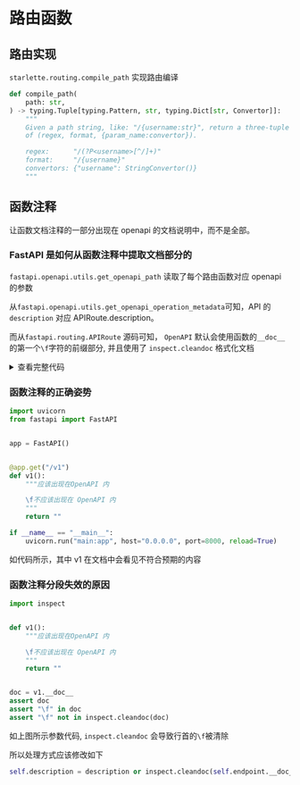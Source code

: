 # 路由函数

## 路由实现

`starlette.routing.compile_path` 实现路由编译

```python
def compile_path(
    path: str,
) -> typing.Tuple[typing.Pattern, str, typing.Dict[str, Convertor]]:
    """
    Given a path string, like: "/{username:str}", return a three-tuple
    of (regex, format, {param_name:convertor}).

    regex:      "/(?P<username>[^/]+)"
    format:     "/{username}"
    convertors: {"username": StringConvertor()}
    """
```

## 函数注释

让函数文档注释的一部分出现在 openapi 的文档说明中，而不是全部。

### FastAPI 是如何从函数注释中提取文档部分的

`fastapi.openapi.utils.get_openapi_path` 读取了每个路由函数对应 openapi 的参数

从`fastapi.openapi.utils.get_openapi_operation_metadata`可知，API 的 `description` 对应 APIRoute.description。

而从`fastapi.routing.APIRoute` 源码可知， `OpenAPI` 默认会使用函数的`__doc__`的第一个`\f`字符的前缀部分, 并且使用了 `inspect.cleandoc` 格式化文档

<details>
<summary>查看完整代码</summary>

get_openapi_path

```python
operation = get_openapi_operation_metadata(
    route=route, method=method, operation_ids=operation_ids
)
```

get_openapi_operation_metadata

```python
def get_openapi_operation_metadata(
    *, route: routing.APIRoute, method: str, operation_ids: Set[str]
) -> Dict[str, Any]:
    operation: Dict[str, Any] = {}
    if route.tags:
        operation["tags"] = route.tags
    operation["summary"] = generate_operation_summary(route=route, method=method)
    if route.description:
        operation["description"] = route.description
    operation_id = route.operation_id or route.unique_id
    if operation_id in operation_ids:
        message = (
            f"Duplicate Operation ID {operation_id} for function "
            + f"{route.endpoint.__name__}"
        )
        file_name = getattr(route.endpoint, "__globals__", {}).get("__file__")
        if file_name:
            message += f" at {file_name}"
        warnings.warn(message, stacklevel=1)
    operation_ids.add(operation_id)
    operation["operationId"] = operation_id
    if route.deprecated:
        operation["deprecated"] = route.deprecated
    return operation
```

fastapi.routing.APIRoute.__init__

```python
self.description = description or inspect.cleandoc(self.endpoint.__doc__ or "")
# if a "form feed" character (page break) is found in the description text,
# truncate description text to the content preceding the first "form feed"
self.description = self.description.split("\f")[0].strip()
```

</details>

### 函数注释的正确姿势

```python
import uvicorn
from fastapi import FastAPI


app = FastAPI()


@app.get("/v1")
def v1():
    """应该出现在OpenAPI 内

    \f不应该出现在 OpenAPI 内
    """
    return ""

if __name__ == "__main__":
    uvicorn.run("main:app", host="0.0.0.0", port=8000, reload=True)

```

如代码所示，其中 v1 在文档中会看见不符合预期的内容

### 函数注释分段失效的原因

```python
import inspect


def v1():
    """应该出现在OpenAPI 内

    \f不应该出现在 OpenAPI 内
    """
    return ""


doc = v1.__doc__
assert doc
assert "\f" in doc
assert "\f" not in inspect.cleandoc(doc)
```

如上图所示参数代码, `inspect.cleandoc` 会导致行首的`\f`被清除

所以处理方式应该修改如下

```python
self.description = description or inspect.cleandoc(self.endpoint.__doc__.split("\f")[0]).strip() if self.endpoint.__doc__ else "" 
```
